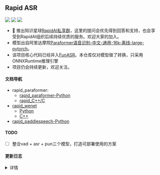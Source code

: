 ## Rapid ASR
<p align="left">
    <a href=""><img src="https://img.shields.io/badge/OS-Linux%2C%20Win%2C%20Mac-pink.svg"></a>
    <a href=""><img src="https://img.shields.io/badge/Python->=3.7,<=3.10-aff.svg"></a>
    <a href=""><img src="https://img.shields.io/badge/C++-aff.svg"></a>
</p>

- 🎉 推出知识星球[RapidAI私享群](https://t.zsxq.com/0duLBZczw)，这里的提问会优先得到回答和支持，也会享受到RapidAI组织后续持续优质的服务。欢迎大家的加入。
- 模型出自阿里达摩院[Paraformer语音识别-中文-通用-16k-离线-large-pytorch](https://www.modelscope.cn/models/damo/speech_paraformer-large_asr_nat-zh-cn-16k-common-vocab8404-pytorch/summary)。
- 该项目核心代码已经并入[FunASR](https://github.com/alibaba-damo-academy/FunASR)。本仓库仅对模型做了转换，只采用ONNXRuntime推理引擎
- 项目仍会持续更新，欢迎关注。

#### 文档导航
- rapid_paraformer:
  - [rapid_paraformer-Python](./python/README.md)
  - [rapid_C++/C](./cpp_onnx/readme.md)
- [rapid_wenet](https://github.com/RapidAI/RapidASR/tree/rapid_wenet)
  - [Python](https://github.com/RapidAI/RapidASR/tree/rapid_wenet/python)
  - [C++](https://github.com/RapidAI/RapidASR/tree/rapid_wenet/cpp)
- [rapid_paddlespeech-Python](https://github.com/RapidAI/RapidASR/tree/rapid_paddlespeech)

#### TODO
- [ ] 整合vad + asr + pun三个模型，打造可部署使用的方案

#### 更新日志
<details>
<summary>详情</summary>

- 2023-02-25
   - 添加C++版本推理，使用onnxruntime引擎，预/后处理代码来自： [FastASR](https://github.com/chenkui164/FastASR)
- 2023-02-14 v2.0.3 update:
  - 修复librosa读取wav文件错误
  - 修复fbank与torch下fbank提取结果不一致bug
- 2023-02-11 v2.0.2 update:
  - 模型和推理代码解耦（`rapid_paraformer`和`resources`）
  - 支持批量推理（通过`resources/config.yaml`中`batch_size`指定）
  - 增加多种输入方式（`Union[str, np.ndarray, List[str]]`）
- 2023-02-10 v2.0.1 update:
  - 添加对输入音频为噪音或者静音的文件推理结果捕捉。

</details>
